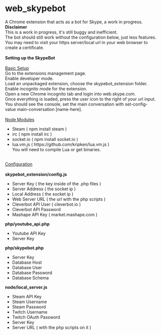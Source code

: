 # web_skypebot
A Chrome extension that acts as a bot for Skype, a work in progress.</br>
<b>Disclaimer</b></br>
This is a work in progress, it's still buggy and inefficient.
</br>
The bot should still work without the configuration below, just less features.</br>
You may need to visit your https server/local url in your web browser to create a certificate.
</br>
</br>
<b>Setting up the SkypeBot</b></br>
</br>
<u>Basic Setup</u></br>
Go to the extensions management page.</br>
Enable developer mode.</br>
Load an unpackaged extension, choose the skypebot_extension folder.</br>
Enable incognito mode for the extension.</br>
Open a new Chrome incognito tab and login into web.skype.com.</br>
Once everything is loaded, press the user icon to the right of your url input.</br>
You should see the console, set the main conversation with set-config-value main-conversation [name-here].</br>
</br>
<u>Node Modules</u></br>
<ul>
    <li>Steam ( npm install steam )</li>
    <li>irc ( npm install irc )</li>
    <li>socket.io ( npm install socket.io )</li>
    <li>lua.vm.js ( https://github.com/kripken/lua.vm.js )</br>You will need to compile Lua or get binaries.</li>
</ul>
</br>
<u>Configuration</u></br>
</br>
<b>skypebot_extension/config.js</b></br>
<ul>
    <li>Server Key ( the key inside of the .php files )</li>
    <li>Server Address ( the socket ip )</li>
    <li>Local Address ( the socket ip )</li>
    <li>Web Server URL ( the url with the php scripts )</li>
    <li>Cleverbot API User ( cleverbot.io )</li>
    <li>Cleverbot API Password</li>
    <li>Mashape API Key ( market.mashape.com )</li>
</ul>
<b>php/youtube_api.php</b></br>
<ul>
    <li>Youtube API Key</li>
    <li>Server Key</li>
</ul>
<b>php/skypebot.php</b></br>
<ul>
    <li>Server Key</li>
    <li>Database Host</li>
    <li>Database User</li>
    <li>Database Password</li>
    <li>Database Schema</li>
</ul>
<b>node/local_server.js</b></br>
<ul>
    <li>Steam API Key</li>
    <li>Steam Username</li>
    <li>Steam Password</li>
    <li>Twitch Username</li>
    <li>Twitch OAuth Password</li>
    <li>Server Key</li>
    <li>Server URL ( with the php scripts on it )</li>
</ul>
